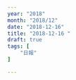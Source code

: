 ```yaml
---
year: "2018"
month: "2018/12"
date: "2018-12-16"
title: "2018-12-16 "
draft: true
tags: [
    "日報"
]

---
```


